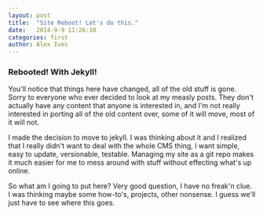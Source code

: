 ```yaml
---
layout: post
title:  "Site Reboot! Let's do this."
date:   2014-9-9 11:26:10
categories: first
author: Alex Ives
---
```

### Rebooted! With Jekyll!

You'll notice that things here have changed, all of the old stuff is gone. Sorry to everyone who ever decided to look at my measly posts. They don't actually have any content that anyone is interested in, and I'm not really interested in porting all of the old content over, some of it will move, most of it will not.

I made the decision to move to jekyll. I was thinking about it and I realized that I really didn't want to deal with the whole CMS thing, I want simple, easy to update, versionable, testable. Managing my site as a git repo makes it much easier for me to mess around with stuff without effecting what's up online. 

So what am I going to put here? Very good question, I have no freak'n clue. I was thinking maybe some how-to's, projects, other nonsense. I guess we'll just have to see where this goes. 